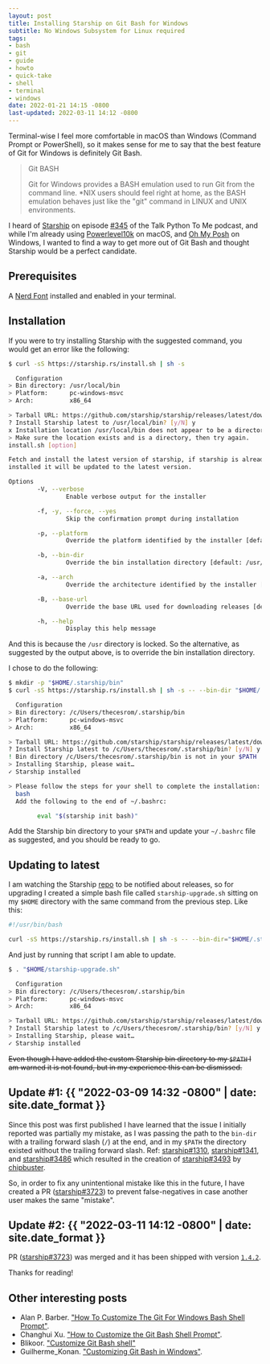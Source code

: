```yaml
---
layout: post
title: Installing Starship on Git Bash for Windows
subtitle: No Windows Subsystem for Linux required
tags:
- bash
- git
- guide
- howto
- quick-take
- shell
- terminal
- windows
date: 2022-01-21 14:15 -0800
last-updated: 2022-03-11 14:12 -0800
---
```

Terminal-wise I feel more comfortable in macOS than Windows (Command Prompt or PowerShell), so it makes sense for me to say that the best feature of Git for Windows is definitely Git Bash.

>Git BASH
>
>Git for Windows provides a BASH emulation used to run Git from the command line. *NIX users should feel right at home, as the BASH emulation behaves just like the "git" command in LINUX and UNIX environments.

I heard of [Starship](https://starship.rs/) on episode [#345](https://talkpython.fm/episodes/show/345/10-tips-and-tools-for-developer-productivity) of the Talk Python To Me podcast, and while I'm already using [Powerlevel10k](https://github.com/romkatv/powerlevel10k) on macOS, and [Oh My Posh](https://ohmyposh.dev/) on Windows, I wanted to find a way to get more out of Git Bash and thought Starship would be a perfect candidate.

## Prerequisites

A [Nerd Font](https://www.nerdfonts.com/) installed and enabled in your terminal.

## Installation

If you were to try installing Starship with the suggested command, you would get an error like the following:

```bash
$ curl -sS https://starship.rs/install.sh | sh -s

  Configuration
> Bin directory: /usr/local/bin
> Platform:      pc-windows-msvc
> Arch:          x86_64

> Tarball URL: https://github.com/starship/starship/releases/latest/download/starship-x86_64-pc-windows-msvc.zip
? Install Starship latest to /usr/local/bin? [y/N] y
x Installation location /usr/local/bin does not appear to be a directory
> Make sure the location exists and is a directory, then try again.
install.sh [option]

Fetch and install the latest version of starship, if starship is already
installed it will be updated to the latest version.

Options
        -V, --verbose
                Enable verbose output for the installer

        -f, -y, --force, --yes
                Skip the confirmation prompt during installation

        -p, --platform
                Override the platform identified by the installer [default: pc-windows-msvc]

        -b, --bin-dir
                Override the bin installation directory [default: /usr/local/bin]

        -a, --arch
                Override the architecture identified by the installer [default: x86_64]

        -B, --base-url
                Override the base URL used for downloading releases [default: https://github.com/starship/starship/releases]

        -h, --help
                Display this help message
```

And this is because the `/usr` directory is locked. So the alternative, as suggested by the output above, is to override the bin installation directory.

I chose to do the following:

```bash
$ mkdir -p "$HOME/.starship/bin"
$ curl -sS https://starship.rs/install.sh | sh -s -- --bin-dir "$HOME/.starship/bin"

  Configuration
> Bin directory: /c/Users/thecesrom/.starship/bin
> Platform:      pc-windows-msvc
> Arch:          x86_64

> Tarball URL: https://github.com/starship/starship/releases/latest/download/starship-x86_64-pc-windows-msvc.zip
? Install Starship latest to /c/Users/thecesrom/.starship/bin? [y/N] y
! Bin directory /c/Users/thecesrom/.starship/bin is not in your $PATH
> Installing Starship, please wait…
✓ Starship installed

> Please follow the steps for your shell to complete the installation:
  bash
  Add the following to the end of ~/.bashrc:

        eval "$(starship init bash)"
```

Add the Starship bin directory to your `$PATH` and update your `~/.bashrc` file as suggested, and you should be ready to go.

## Updating to latest

I am watching the Starship [repo](https://github.com/starship/starship) to be notified about releases, so for upgrading I created a simple bash file called `starship-upgrade.sh` sitting on my `$HOME` directory with the same command from the previous step. Like this:

```bash
#!/usr/bin/bash

curl -sS https://starship.rs/install.sh | sh -s -- --bin-dir="$HOME/.starship/bin"

```

And just by running that script I am able to update.

```bash
$ . "$HOME/starship-upgrade.sh"

  Configuration
> Bin directory: /c/Users/thecesrom/.starship/bin
> Platform:      pc-windows-msvc
> Arch:          x86_64

> Tarball URL: https://github.com/starship/starship/releases/latest/download/starship-x86_64-pc-windows-msvc.zip
? Install Starship latest to /c/Users/thecesrom/.starship/bin? [y/N] y
> Installing Starship, please wait…
✓ Starship installed
```

~~Even though I have added the custom Starship bin directory to my `$PATH` I am warned it is not found, but in my experience this can be dismissed.~~

## Update #1: {{ "2022-03-09 14:32 -0800" | date: site.date_format }}

Since this post was first published I have learned that the issue I initially reported was partially my mistake, as I was passing the path to the `bin-dir` with a trailing forward slash (`/`) at the end, and in my `$PATH` the directory existed without the trailing forward slash. Ref: [starship#1310](https://github.com/starship/starship/issues/1310), [starship#1341](https://github.com/starship/starship/issues/1341), and [starship#3486](https://github.com/starship/starship/discussions/3486) which resulted in the creation of [starship#3493](https://github.com/starship/starship/issues/3493) by [chipbuster](https://github.com/chipbuster).

So, in order to fix any unintentional mistake like this in the future, I have created a PR ([starship#3723](https://github.com/starship/starship/pull/3723)) to prevent false-negatives in case another user makes the same "mistake".

## Update #2: {{ "2022-03-11 14:12 -0800" | date: site.date_format }}

PR ([starship#3723](https://github.com/starship/starship/pull/3723)) was merged and it has been shipped with version [`1.4.2`](https://github.com/starship/starship/tree/v1.4.2).

Thanks for reading!

## Other interesting posts

- Alan P. Barber. ["How To Customize The Git For Windows Bash Shell Prompt"](https://alanbarber.com/post/how-to-customize-the-git-for-windows-bash-shell-prompt/).
- Changhui Xu. ["How to Customize the Git Bash Shell Prompt"](https://blog.devgenius.io/how-to-customize-the-git-bash-shell-prompt-336f6aefcf3f).
- Blikoor. ["Customize Git Bash shell"](https://dev.to/blikoor/customize-git-bash-shell-498l)
- Guilherme_Konan. ["Customizing Git Bash in Windows"](https://dev.to/gmkonan/customizing-git-bash-in-windows-2al3).
